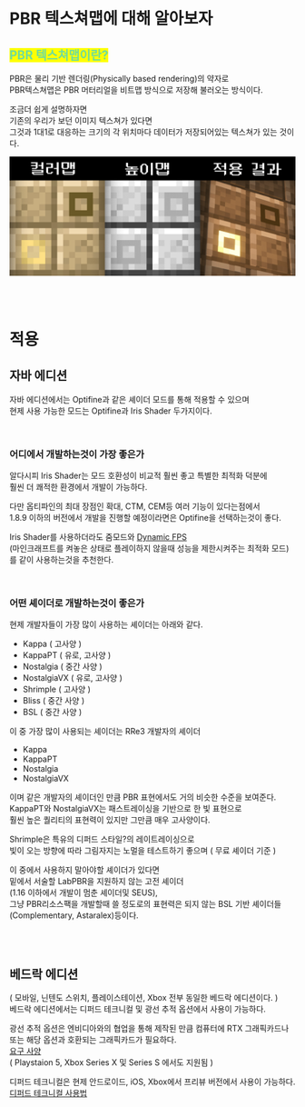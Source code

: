 # PBR 텍스쳐맵에 대해 알아보자

## <mark style="color:#6FDC9B;">PBR 텍스쳐맵이란?</mark>

PBR은 물리 기반 렌더링(Physically based rendering)의 약자로  
PBR텍스쳐맵은 PBR 머터리얼을 비트맵 방식으로 저장해 불러오는 방식이다.

조금더 쉽게 설명하자면  
기존의 우리가 보던 이미지 텍스쳐가 있다면  
그것과 1대1로 대응하는 크기의 각 위치마다 데이터가 저장되어있는 텍스쳐가 있는 것이다.  

![](/image/about_pbr.md/pbrmap_sample.png)

<br>
<br>

# 적용

## **자바 에디션**
자바 에디션에서는 Optifine과 같은 셰이더 모드를 통해 적용할 수 있으며  
현제 사용 가능한 모드는 Optifine과 Iris Shader 두가지이다.  

<br>

### **어디에서 개발하는것이 가장 좋은가**

알다시피 Iris Shader는 모드 호환성이 비교적 훨씬 좋고 특별한 최적화 덕분에  
훨씬 더 쾌적한 환경에서 개발이 가능하다.

다만 옵티파인의 최대 장점인 확대, CTM, CEM등 여러 기능이 있다는점에서  
1.8.9 이하의 버전에서 개발을 진행할 예정이라면은  Optifine을 선택하는것이 좋다.  

Iris Shader를 사용하더라도 줌모드와 [Dynamic FPS](https://modrinth.com/mod/dynamic-fps)   
(마인크래프트를 켜놓은 상태로 플레이하지 않을때 성능을 제한시켜주는 최적화 모드)  
를 같이 사용하는것을 추천한다.

<br>

### **어떤 셰이더로 개발하는것이 좋은가**

현제 개발자들이 가장 많이 사용하는 셰이더는 아래와 같다.
- Kappa ( 고사양 )
- KappaPT ( 유로, 고사양 )
- Nostalgia ( 중간 사양 )
- NostalgiaVX ( 유로, 고사양 )
- Shrimple ( 고사양 )
- Bliss ( 중간 사양 )
- BSL ( 중간 사양 )

이 중 가장 많이 사용되는 셰이더는 RRe3 개발자의 셰이더  
- Kappa
- KappaPT
- Nostalgia
- NostalgiaVX

이며 같은 개발자의 셰이더인 만큼 PBR 표현에서도 거의 비슷한 수준을 보여준다.  
KappaPT와 NostalgiaVX는 패스트레이싱을 기반으로 한 빛 표현으로  
훨씬 높은 퀄리티의 표현력이 있지만 그만큼 매우 고사양이다.

Shrimple은 특유의 디퍼드 스타일?의 레이트레이싱으로  
빛이 오는 방향에 따라 그림자지는 노멀을 테스트하기 좋으며 ( 무료 셰이더 기준 )  

이 중에서 사용하지 말아야할 셰이더가 있다면  
밑에서 서술할 LabPBR을 지원하지 않는 고전 셰이더  
(1.16 이하에서 개발이 멈춘 셰이더및 SEUS),  
그냥 PBR리소스팩을 개발할때 쓸 정도로의 표현력은 되지 않는
BSL 기반 셰이더들 (Complementary, Astaralex)등이다.

<br>
<br>

## **베드락 에디션**
( 모바일, 닌텐도 스위치, 플레이스테이션, Xbox 전부 동일한 베드락 에디션이다. )  
베드락 에디션에서는 디퍼드 테크니컬 및 광선 추적 옵션에서 사용이 가능하다.  

광선 추적 옵션은 엔비디아와의 협업을 통해 제작된 만큼 컴퓨터에 RTX 그래픽카드나 또는 해당 옵션과 호환되는 그래픽카드가 필요하다.  
[요구 사양](https://learn.microsoft.com/en-us/minecraft/creator/documents/rtxgettingstarted?view=minecraft-bedrock-stable#requirements)  
( Playstaion 5, Xbox Series X 및 Series S 에서도 지원됨 )

디퍼드 테크니컬은 현제 안드로이드, iOS, Xbox에서 프리뷰 버전에서 사용이 가능하다.  
[디퍼드 테크니컬 사용법](/ect_guide/how_to_use_deffered.md)